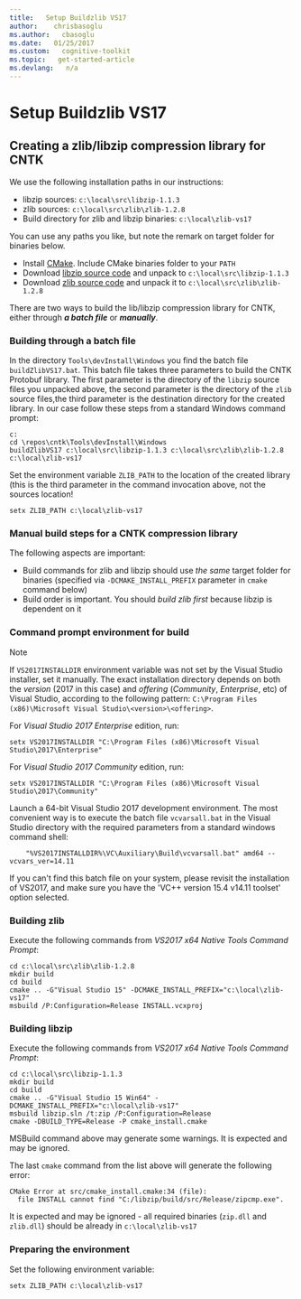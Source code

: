 ```yaml
---
title:   Setup Buildzlib VS17
author:    chrisbasoglu
ms.author:   cbasoglu
ms.date:   01/25/2017
ms.custom:   cognitive-toolkit
ms.topic:   get-started-article
ms.devlang:   n/a
---
```

# Setup Buildzlib VS17

## Creating a zlib/libzip compression library for CNTK

We use the following installation paths in our instructions:

* libzip sources: `c:\local\src\libzip-1.1.3`
* zlib sources: `c:\local\src\zlib\zlib-1.2.8`
* Build directory for zlib and libzip binaries: `c:\local\zlib-vs17`

You can use any paths you like, but note the remark on target folder for binaries below.

* Install [CMake](https://cmake.org/download/). Include CMake binaries folder to your `PATH`
* Download [libzip source code](http://nih.at/libzip/) and unpack to `c:\local\src\libzip-1.1.3`
* Download [zlib source code](http://zlib.net/) and unpack it to `c:\local\src\zlib\zlib-1.2.8`

There are two ways to build the lib/libzip compression library for CNTK, either through ***a batch file*** or ***manually***.

### Building through a batch file

In the directory ```Tools\devInstall\Windows``` you find the batch file ```buildZlibVS17.bat```. This batch file takes three parameters to build the CNTK Protobuf library. The first parameter is the directory of the ```libzip``` source files you unpacked above, the second parameter is the directory of the ```zlib``` source files,the third parameter is the destination directory for the created library. In our case follow these steps from a standard Windows command prompt:

```
c:
cd \repos\cntk\Tools\devInstall\Windows
buildZlibVS17 c:\local\src\libzip-1.1.3 c:\local\src\zlib\zlib-1.2.8 c:\local\zlib-vs17
```

Set the environment variable `ZLIB_PATH` to the location of the created library (this is the third parameter in the command invocation above, not the sources location!

```
setx ZLIB_PATH c:\local\zlib-vs17
```

### Manual build steps for a CNTK compression library

The following aspects are important:

* Build commands for zlib and libzip should use *the same* target folder for binaries (specified via `-DCMAKE_INSTALL_PREFIX` parameter in `cmake` command below)
* Build order is important. You should *build zlib first* because libzip is dependent on it

### Command prompt environment for build

> [!NOTE]
> If `VS2017INSTALLDIR` environment variable was not set by the Visual Studio installer, set it manually. The exact installation directory depends on both the *version* (2017 in this case) and *offering* (*Community*, *Enterprise*, etc) of Visual Studio, according to the following pattern: `C:\Program Files (x86)\Microsoft Visual Studio\<version>\<offering>`.
>
> For *Visual Studio 2017 Enterprise* edition, run:
> ```
> setx VS2017INSTALLDIR "C:\Program Files (x86)\Microsoft Visual Studio\2017\Enterprise"
> ```
> For *Visual Studio 2017 Community* edition, run:
> ```
> setx VS2017INSTALLDIR "C:\Program Files (x86)\Microsoft Visual Studio\2017\Community"
> ```

Launch a 64-bit Visual Studio 2017 development environment. The most convenient way is to execute the batch file `vcvarsall.bat` in the Visual Studio directory with the required parameters from a standard windows command shell:

```
    "%VS2017INSTALLDIR%\VC\Auxiliary\Build\vcvarsall.bat" amd64 --vcvars_ver=14.11
```

If you can't find this batch file on your system, please revisit the installation of VS2017, and make sure you have the 'VC++ version 15.4 v14.11 toolset' option selected.

### Building zlib

Execute the following commands from *VS2017 x64 Native Tools Command Prompt*:

```
cd c:\local\src\zlib\zlib-1.2.8
mkdir build
cd build
cmake .. -G"Visual Studio 15" -DCMAKE_INSTALL_PREFIX="c:\local\zlib-vs17"
msbuild /P:Configuration=Release INSTALL.vcxproj
```

### Building libzip

Execute the following commands from *VS2017 x64 Native Tools Command Prompt*:

```
cd c:\local\src\libzip-1.1.3
mkdir build
cd build
cmake .. -G"Visual Studio 15 Win64" -DCMAKE_INSTALL_PREFIX="c:\local\zlib-vs17"
msbuild libzip.sln /t:zip /P:Configuration=Release
cmake -DBUILD_TYPE=Release -P cmake_install.cmake
```

MSBuild command above may generate some warnings. It is expected and may be ignored.

The last `cmake` command from the list above will generate the following error:

```
CMake Error at src/cmake_install.cmake:34 (file):
  file INSTALL cannot find "C:/libzip/build/src/Release/zipcmp.exe".
```

It is expected and may be ignored - all required binaries (`zip.dll` and `zlib.dll`) should be already in `c:\local\zlib-vs17`

### Preparing the environment

Set the following environment variable:

```
setx ZLIB_PATH c:\local\zlib-vs17
```
